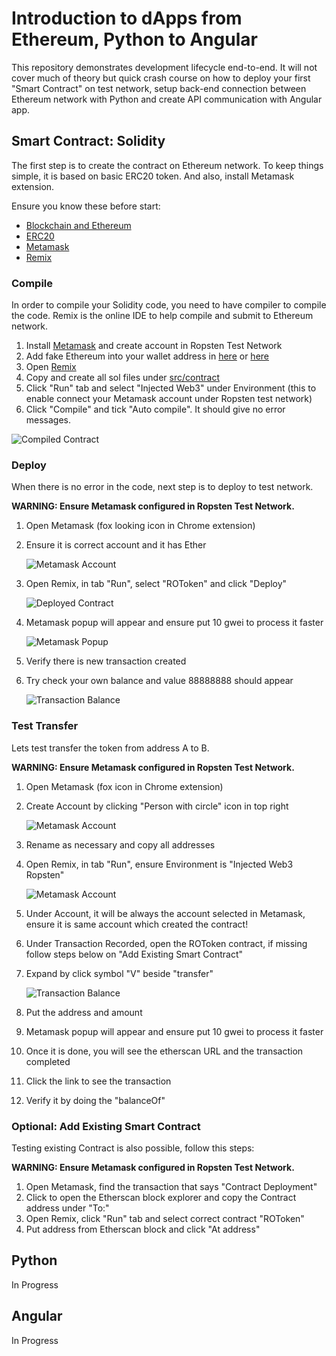 # Introduction to dApps from Ethereum, Python to Angular 

This repository demonstrates development lifecycle end-to-end. It will not cover much of theory but quick crash course on how to deploy your first "Smart Contract" on test network, setup back-end connection between Ethereum network with Python and create API communication with Angular app.

## Smart Contract: Solidity


The first step is to create the contract on Ethereum network. To keep things simple, it is based on basic ERC20 token. And also, install Metamask extension.

Ensure you know these before start:
- [Blockchain and Ethereum](https://github.com/kororo/awesome-blockchain)
- [ERC20](https://github.com/OpenZeppelin/openzeppelin-solidity/blob/master/contracts/token/ERC20/ERC20Basic.sol)
- [Metamask](https://metamask.io/)
- [Remix](https://remix.ethereum.org/)

### Compile

In order to compile your Solidity code, you need to have compiler to compile the code. Remix is the online IDE to help compile and submit to Ethereum network.

1. Install [Metamask](https://metamask.io/) and create account in Ropsten Test Network
2. Add fake Ethereum into your wallet address in [here](https://faucet.bitfwd.xyz/) or [here](http://faucet.ropsten.be:3001/) 
3. Open [Remix](https://remix.ethereum.org/)
4. Copy and create all sol files under [src/contract]()
5. Click "Run" tab and select "Injected Web3" under Environment (this to enable connect your Metamask account under Ropsten test network)
6. Click "Compile" and tick "Auto compile". It should give no error messages.

![Compiled Contract](doc/img/1.png?raw=true "Compiled Contract")

### Deploy

When there is no error in the code, next step is to deploy to test network.

**WARNING: Ensure Metamask configured in Ropsten Test Network.**

1. Open Metamask (fox looking icon in Chrome extension)
2. Ensure it is correct account and it has Ether

   ![Metamask Account](doc/img/2.png?raw=true "Metamask Account")
   
3. Open Remix, in tab "Run", select "ROToken" and click "Deploy"
   
   ![Deployed Contract](doc/img/3.png?raw=true "Deployed Contract")
   
4. Metamask popup will appear and ensure put 10 gwei to process it faster

   ![Metamask Popup](doc/img/5.png?raw=true "Metamask Popup")
   
5. Verify there is new transaction created
6. Try check your own balance and value 88888888 should appear

   ![Transaction Balance](doc/img/6.png?raw=true "Transaction Balance")

### Test Transfer

Lets test transfer the token from address A to B.

**WARNING: Ensure Metamask configured in Ropsten Test Network.**

1. Open Metamask (fox icon in Chrome extension)
2. Create Account by clicking "Person with circle" icon in top right

   ![Metamask Account](doc/img/2.png?raw=true "Metamask Account")
   
3. Rename as necessary and copy all addresses
4. Open Remix, in tab "Run", ensure Environment is "Injected Web3 Ropsten"

   ![Metamask Account](doc/img/4.png?raw=true "Metamask Account")
   
6. Under Account, it will be always the account selected in Metamask, ensure it is same account which created the contract!
7. Under Transaction Recorded, open the ROToken contract, if missing follow steps below on "Add Existing Smart Contract"
8. Expand by click symbol "V" beside "transfer"

   ![Transaction Balance](doc/img/7.png?raw=true "Transaction Balance")
   
9. Put the address and amount
10. Metamask popup will appear and ensure put 10 gwei to process it faster
11. Once it is done, you will see the etherscan URL and the transaction completed
12. Click the link to see the transaction
13. Verify it by doing the "balanceOf"

### Optional: Add Existing Smart Contract 

Testing existing Contract is also possible, follow this steps:

**WARNING: Ensure Metamask configured in Ropsten Test Network.**

1. Open Metamask, find the transaction that says "Contract Deployment"
2. Click to open the Etherscan block explorer and copy the Contract address under "To:"
3. Open Remix, click "Run" tab and select correct contract "ROToken"
4. Put address from Etherscan block and click "At address"

## Python

In Progress

## Angular

In Progress
